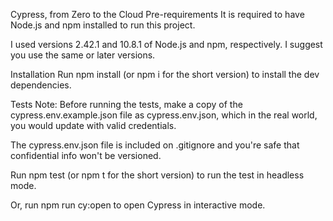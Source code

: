 Cypress, from Zero to the Cloud
Pre-requirements
It is required to have Node.js and npm installed to run this project.

I used versions 2.42.1 and 10.8.1 of Node.js and npm, respectively. I suggest you use the same or later versions.

Installation
Run npm install (or npm i for the short version) to install the dev dependencies.

Tests
Note: Before running the tests, make a copy of the cypress.env.example.json file as cypress.env.json, which in the real world, you would update with valid credentials.

The cypress.env.json file is included on .gitignore and you're safe that confidential info won't be versioned.

Run npm test (or npm t for the short version) to run the test in headless mode.

Or, run npm run cy:open to open Cypress in interactive mode.
